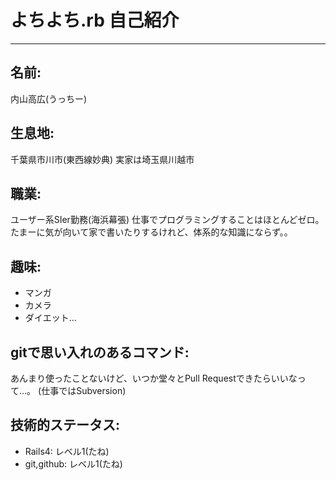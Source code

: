 # よちよち.rb 自己紹介
___
## 名前:
内山高広(うっちー)

## 生息地:
千葉県市川市(東西線妙典)
実家は埼玉県川越市

## 職業: 
ユーザー系SIer勤務(海浜幕張)
仕事でプログラミングすることはほとんどゼロ。
たまーに気が向いて家で書いたりするけれど、体系的な知識にならず。。

## 趣味:
* マンガ
* カメラ
* ダイエット...

## gitで思い入れのあるコマンド:  
あんまり使ったことないけど、いつか堂々とPull Requestできたらいいなって…。
(仕事ではSubversion)

## 技術的ステータス:
* Rails4: レベル1(たね)
* git,github: レベル1(たね)
